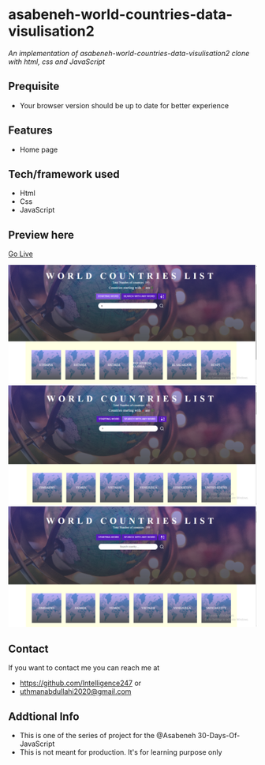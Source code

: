 #  asabeneh-world-countries-data-visulisation2
*An implementation of asabeneh-world-countries-data-visulisation2 clone with html, css and JavaScript*
## Prequisite
- Your browser version should be up to date for better experience
## Features
- Home page
## Tech/framework used
- Html
- Css
- JavaScript
## Preview here
[Go Live](https://cheerful-semolina-2ee3ad.netlify.app)

![screenshot](./media/sketch.png)
![screenshot](./media/sketch2.png)
![screenshot](./media/sketch3.png)

## Contact
If you want to contact me you can reach me at
- https://github.com/Intelligence247 or
- uthmanabdullahi2020@gmail.com
## Addtional Info
- This is one of the series of project for the @Asabeneh 30-Days-Of-JavaScript
- This is not meant for production. It's for learning purpose only
